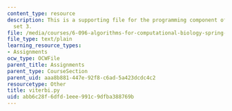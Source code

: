 ```yaml
---
content_type: resource
description: This is a supporting file for the programming component of the problem
  set 3.
file: /media/courses/6-096-algorithms-for-computational-biology-spring-2005/abb6c28f6dfd1eee991c9dfba388769b_viterbi.py
file_type: text/plain
learning_resource_types:
- Assignments
ocw_type: OCWFile
parent_title: Assignments
parent_type: CourseSection
parent_uid: aaa8b881-447e-92f8-c6ad-5a423dcdc4c2
resourcetype: Other
title: viterbi.py
uid: abb6c28f-6dfd-1eee-991c-9dfba388769b
---
```


